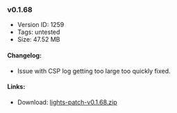 ### v0.1.68

*   Version ID: 1259
*   Tags: untested
*   Size: 47.52 MB

#### Changelog:

*   Issue with CSP log getting too large too quickly fixed.

#### Links:

*   Download: [lights-patch-v0.1.68.zip](?get=0.1.68)
